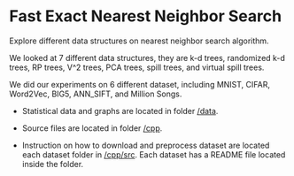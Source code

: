 # Fast Exact Nearest Neighbor Search
Explore different data structures on nearest neighbor search algorithm.

We looked at 7 different data structures, they are k-d trees, randomized k-d trees, RP trees, V^2 trees, PCA trees, spill trees, and virtual spill trees.

We did our experiments on 6 different dataset, including MNIST, CIFAR, Word2Vec, BIG5, ANN_SIFT, and Million Songs.

* Statistical data and graphs are located in folder [/data](https://github.com/zhenzhai/nearest_neighbor/tree/master/data).

* Source files are located in folder [/cpp](https://github.com/zhenzhai/nearest_neighbor/tree/master/cpp).

* Instruction on how to download and preprocess dataset are located each dataset folder in [/cpp/src](https://github.com/zhenzhai/nearest_neighbor/tree/master/cpp/src). Each dataset has a README file located inside the folder.
